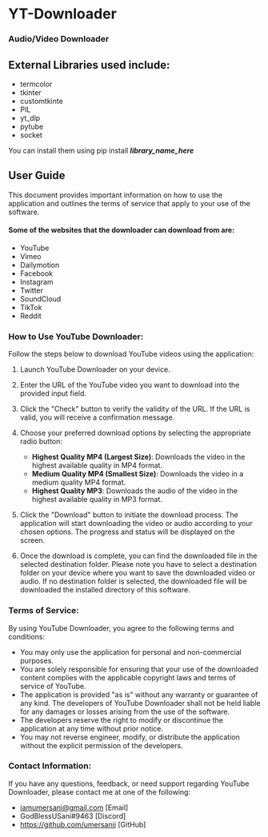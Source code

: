 # YT-Downloader
### Audio/Video Downloader

## External Libraries used include:
- termcolor
- tkinter
- customtkinte
- PIL
- yt_dlp
- pytube
- socket

You can install them using pip install ***library_name_here***

## User Guide
This document provides important information on how to use the application and outlines the terms of service that apply to your use of the software.
#### Some of the websites that the downloader can download from are:

- YouTube
- Vimeo
- Dailymotion
- Facebook
- Instagram
- Twitter
- SoundCloud
- TikTok
- Reddit

### How to Use YouTube Downloader:
Follow the steps below to download YouTube videos using the application:

1. Launch YouTube Downloader on your device.
2. Enter the URL of the YouTube video you want to download into the provided input field.
3. Click the "Check" button to verify the validity of the URL. If the URL is valid, you will receive a confirmation message.
4. Choose your preferred download options by selecting the appropriate radio button:

    - **Highest Quality MP4 (Largest Size)**: Downloads the video in the highest available quality in MP4 format.
    - **Medium Quality MP4 (Smallest Size)**: Downloads the video in a medium quality MP4 format.
    - **Highest Quality MP3**: Downloads the audio of the video in the highest available quality in MP3 format.

5. Click the "Download" button to initiate the download process. The application will start downloading the video or audio according to your chosen options. The progress and status will be displayed on the screen.
6. Once the download is complete, you can find the downloaded file in the selected destination folder.
Please note you have to select a destination folder on your device where you want to save the downloaded video or audio. If no destination folder is selected, the downloaded file will be downloaded the installed directory of this software.

### Terms of Service:
By using YouTube Downloader, you agree to the following terms and conditions:

- You may only use the application for personal and non-commercial purposes.
- You are solely responsible for ensuring that your use of the downloaded content complies with the applicable copyright laws and terms of service of YouTube.
- The application is provided "as is" without any warranty or guarantee of any kind. The developers of YouTube Downloader shall not be held liable for any damages or losses arising from the use of the software.
- The developers reserve the right to modify or discontinue the application at any time without prior notice.
- You may not reverse engineer, modify, or distribute the application without the explicit permission of the developers.

### Contact Information:
If you have any questions, feedback, or need support regarding YouTube Downloader, please contact me at one of the following:
-	iamumersani@gmail.com [Email]
-	GodBlessUSani#9463 [Discord]
-	https://github.com/umersanii [GitHub]
